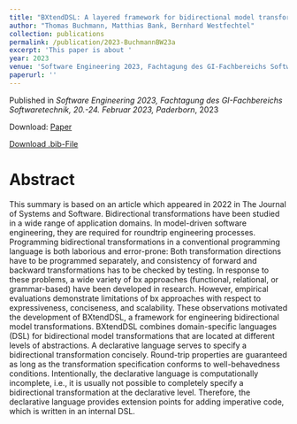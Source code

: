 ```yaml
---
title: "BXtendDSL: A layered framework for bidirectional model transformations combining a declarative and an imperative language (Summary)"
author: "Thomas Buchmann, Matthias Bank, Bernhard Westfechtel"
collection: publications
permalink: /publication/2023-BuchmannBW23a
excerpt: 'This paper is about '
year: 2023
venue: 'Software Engineering 2023, Fachtagung des GI-Fachbereichs Softwaretechnik, 20.-24. Februar 2023, Paderborn'
paperurl: ''
---
```


Published in *Software Engineering 2023, Fachtagung des GI-Fachbereichs Softwaretechnik, 20.-24. Februar 2023, Paderborn*, 2023

Download: [Paper](https://dl.gi.de/20.500.12116/40072)

[Download .bib-File](https://tbuchmann.github.io/files/BuchmannBW23a.bib)

Abstract
=====

This summary is based on an article which appeared in 2022 in The Journal of Systems and Software. Bidirectional transformations have been studied in a wide range of application domains. In model-driven software engineering, they are required for roundtrip engineering processes. Programming bidirectional transformations in a conventional programming language is both laborious and error-prone: Both transformation directions have to be programmed separately, and consistency of forward and backward transformations has to be checked by testing. In response to these problems, a wide variety of bx approaches (functional, relational, or grammar-based) have been developed in research. However, empirical evaluations demonstrate limitations of bx approaches with respect to expressiveness, conciseness, and scalability. These observations motivated the development of BXtendDSL, a framework for engineering bidirectional model transformations. BXtendDSL combines domain-specific languages (DSL) for bidirectional model transformations that are located at different levels of abstractions. A declarative language serves to specify a bidirectional transformation concisely. Round-trip properties are guaranteed as long as the transformation specification conforms to well-behavedness conditions. Intentionally, the declarative language is computationally incomplete, i.e., it is usually not possible to completely specify a bidirectional transformation at the declarative level. Therefore, the declarative language provides extension points for adding imperative code, which is written in an internal DSL.